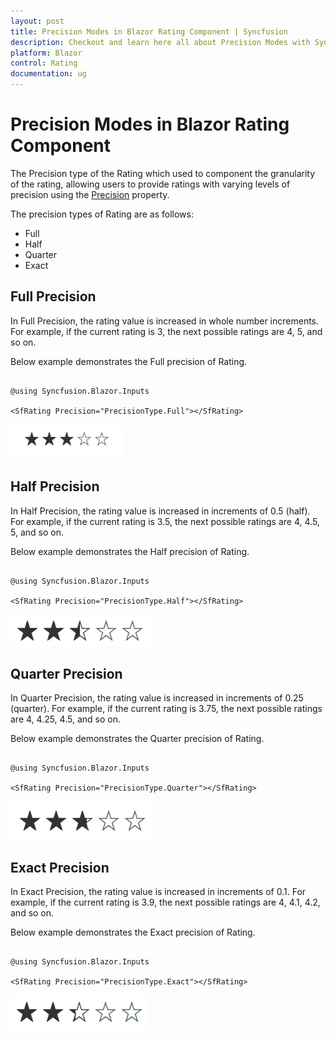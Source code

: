```yaml
---
layout: post
title: Precision Modes in Blazor Rating Component | Syncfusion
description: Checkout and learn here all about Precision Modes with Syncfusion Blazor Rating component in Blazor Server App and Blazor WebAssembly App.
platform: Blazor
control: Rating
documentation: ug
---
```


# Precision Modes in Blazor Rating Component

The Precision type of the Rating which used to component the granularity of the rating, allowing users to provide ratings with varying levels of precision using the [Precision](https://help.syncfusion.com/cr/blazor/Syncfusion.Blazor.Inputs.SfRating.html#Syncfusion_Blazor_Inputs_SfRating_Precision) property.

The precision types of Rating are as follows:

* Full
* Half
* Quarter
* Exact

## Full Precision
In Full Precision, the rating value is increased in whole number increments. For example, if the current rating is 3, the next possible ratings are 4, 5, and so on. 

Below example demonstrates the Full precision of Rating.

```cshtml

@using Syncfusion.Blazor.Inputs

<SfRating Precision="PrecisionType.Full"></SfRating>

```

![Blazor Rating Component with Full Precision](./images/blazor-rating-full-precision.png)

## Half Precision

In Half Precision, the rating value is increased in increments of 0.5 (half). For example, if the current rating is 3.5, the next possible ratings are 4, 4.5, 5, and so on. 

Below example demonstrates the Half precision of Rating.

```cshtml

@using Syncfusion.Blazor.Inputs

<SfRating Precision="PrecisionType.Half"></SfRating>

```

![Blazor Rating Component with Half Precision](./images/blazor-rating-half-precision.png)

## Quarter Precision

In Quarter Precision, the rating value is increased in increments of 0.25 (quarter). For example, if the current rating is 3.75, the next possible ratings are 4, 4.25, 4.5, and so on. 

Below example demonstrates the Quarter precision of Rating.

```cshtml

@using Syncfusion.Blazor.Inputs

<SfRating Precision="PrecisionType.Quarter"></SfRating>

```

![Blazor Rating Component with Quarter Precision](./images/blazor-rating-quarter-precision.png)

## Exact Precision

In Exact Precision, the rating value is increased in increments of 0.1. For example, if the current rating is 3.9, the next possible ratings are 4, 4.1, 4.2, and so on. 

Below example demonstrates the Exact precision of Rating.

```cshtml

@using Syncfusion.Blazor.Inputs

<SfRating Precision="PrecisionType.Exact"></SfRating>

```

![Blazor Rating Component with Exact Precision](./images/blazor-rating-exact-precision.png)